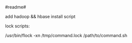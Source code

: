 #readme#

add hadoop && hbase install script 

lock scripts:

/usr/bin/flock -xn /tmp/command.lock /path/to/command.sh



